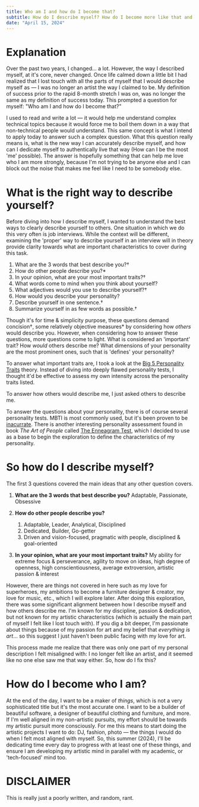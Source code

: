 ```yaml
---
title: Who am I and how do I become that?
subtitle: How do I describe myself? How do I become more like that and love who I am? How do I dedicate myself to authenticity?
date: "April 15, 2024"
---
```


# Explanation

Over the past two years, I changed... a lot. However, the way I described myself, at it's core, never changed. Once life calmed down a little bit I had realized that I lost touch with all the parts of myself that I would describe myself as — I was no longer an artist the way I claimed to be. My definition of success prior to the rapid 8-month stretch I was on, was no longer the same as my definition of success today. This prompted a question for myself: "Who am I and how do I become that?"

I used to read and write a lot — it would help me understand complex technical topics because it would force me to boil them down in a way that non-technical people would understand. This same concept is what I intend to apply today to answer such a complex question. What this question really means is, what is the new way I can accurately describe myself, and how can I dedicate myself to authentically live that way (How can I be the most 'me' possible). The answer is hopefully something that can help me love who I am more strongly, because I'm not trying to be anyone else and I can block out the noise that makes me feel like I need to be somebody else.

# What is the right way to describe yourself?

Before diving into how I describe myself, I wanted to understand the best ways to clearly describe yourself to others. One situation in which we do this very often is job interviews. While the context will be different, examining the 'proper' way to describe yourself in an interview will in theory provide clarity towards what are important characteristics to cover during this task.

1. What are the 3 words that best describe you?†
2. How do other people describe you?\*
3. In your opinion, what are your most important traits?†
4. What words come to mind when you think about yourself?
5. What adjectives would you use to describe yourself?†
6. How would you describe your personality?
7. Describe yourself in one sentence.†
8. Summarize yourself in as few words as possible.†

Though it's for time & simplicity purpose, these questions demand concision†, some relatively objective measures\* by considering how _others_ would describe you. However, when considering how to answer these questions, more questions come to light. What is considered an 'important' trait? How _would_ others describe me? What dimensions of your personality are the most prominent ones, such that is 'defines' your personality?

To answer what important traits are, I took a look at the [Big 5 Personality Traits](https://www.thomas.co/resources/type/hr-guides/what-are-big-5-personality-traits) theory. Instead of diving into deeply flawed personality tests, I thought it'd be effective to assess my own intensity across the personality traits listed.

To answer how others would describe me, I just asked others to describe me.

To answer the questions about your personality, there is of course several personality tests. MBTI is most commonly used, but it's been proven to be [inacurrate](https://steemit.com/psychology/@saunter/5-reasons-why-mbti-sucks). There is another interesting personality assessment found in book _The Art of People_ called [The Enneagram Test](https://www.truity.com/test/enneagram-personality-test), which I decided to use as a base to begin the exploration to define the characteristics of my personality.

# So how do I describe myself?

The first 3 questions covered the main ideas that any other question covers.

1. **What are the 3 words that best describe you?**
   Adaptable, Passionate, Obsessive

2. **How do other people describe you?**

   1. Adaptable, Leader, Analytical, Disciplined
   2. Dedicated, Builder, Go-getter
   3. Driven and vision-focused, pragmatic with people, disciplined & goal-oriented

3. **In your opinion, what are your most important traits?** My ability for extreme focus & perseverance, agility to move on ideas, high degree of openness, high conscientiousness, average extroversion, artistic passion & interest

However, there are things not covered in here such as my love for superheroes, my ambitions to become a furniture designer & creator, my love for music, etc., which I will explore later. After doing this exploration, there was some significant alignment between how I describe myself and how others describe me. I'm known for my discipline, passion & dedication, but not known for my artistic characteristics (which is actually the main part of myself I felt like I lost touch with). If you dig a bit deeper, I'm passionate about things because of my passion for art and my belief that _everything is art_... so this suggest I just haven't been public facing with my love for art.

This process made me realize that there was only one part of my personal description I felt misaligned with: I no longer felt like an artist, and it seemed like no one else saw me that way either. So, how do I fix this?

# How do I become who I am?

At the end of the day, I want to be a maker of _things_, which is not a very sophisticated title but it's the most accurate one. I want to be a builder of beautiful software, a designer of beautiful clothing and furniture, and more. If I'm well aligned in my non-artistic pursuits, my effort should be towards my artistic pursuit more consciously. For me this means to start doing the artistic projects I want to do: DJ, fashion, photo — the things I would do when I felt most aligned with myself. So, this summer (2024), I'll be dedicating time every day to progress with at least one of these things, and ensure I am developing my artistic mind in parallel with my academic, or 'tech-focused' mind too.

# DISCLAIMER

This is really just a poorly written, and random, rant.
